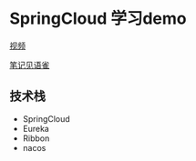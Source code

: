 # SpringCloud 学习demo

[视频](https://www.bilibili.com/video/BV1LQ4y127n4/?p=7&spm_id_from=pageDriver&vd_source=d6cb596d0a42c992e747c4f524381afb)

[笔记见语雀](https://www.yuque.com/silaixiangqu/acu8bg/gaf8raizlrb0ppvn)

## 技术栈
- SpringCloud
- Eureka
- Ribbon
- nacos